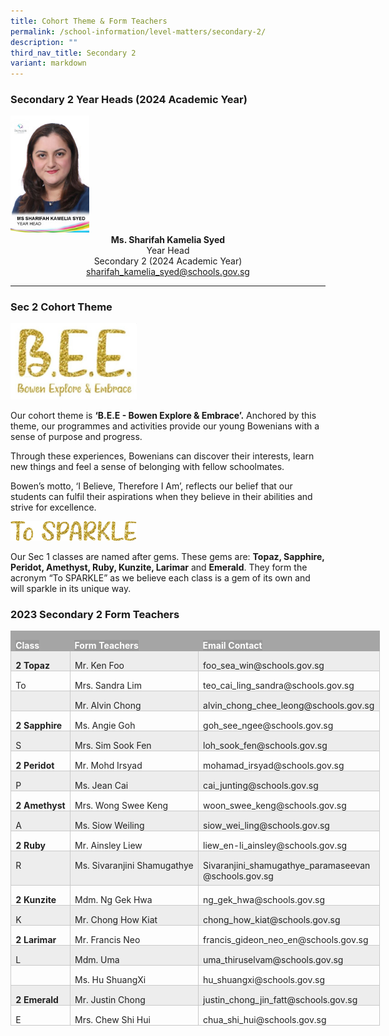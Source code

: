 ```yaml
---
title: Cohort Theme & Form Teachers
permalink: /school-information/level-matters/secondary-2/
description: ""
third_nav_title: Secondary 2
variant: markdown
---
```

### Secondary 2 Year Heads (2024 Academic Year)
<img style="width:25%" src="/images/Our%20People/Ms-Sharifah-Kamelia.jpeg">
		 
<center><b>Ms. Sharifah Kamelia Syed</b><br>
Year Head<br>
Secondary 2 (2024 Academic Year)<br>
<a href="sharifah_kamelia_syed@schools.gov.sg">sharifah_kamelia_syed@schools.gov.sg</a></center>

<hr>


### Sec 2 Cohort Theme

<img style="width:40%" src="/images/2022%20S1%20Cohort%20Theme.jpg">
		 
Our cohort theme is&nbsp;**‘B.E.E - Bowen Explore &amp; Embrace’.**&nbsp;Anchored by this theme, our programmes and activities provide our young Bowenians with a sense of purpose and progress.

  

Through these experiences, Bowenians can discover their interests, learn new things and feel a sense of belonging with fellow schoolmates.

  

Bowen’s motto, ‘I Believe, Therefore I Am’, reflects our belief that our students can fulfil their aspirations when they believe in their abilities and strive for excellence.

<img style="width:40%" src="/images/To%20Sparkle%202.png">
		 
Our Sec 1 classes are named after gems. These gems are:&nbsp;**Topaz, Sapphire, Peridot, Amethyst, Ruby, Kunzite, Larimar**&nbsp;and&nbsp;**Emerald**. They form the acronym “To SPARKLE” as we believe each class is a gem of its own and will sparkle in its unique way.

### 2023 Secondary 2 Form Teachers

<table class="MsoTable15Grid4Accent3" border="1" cellspacing="0" cellpadding="0" width="649" style="width:486.6pt;border-collapse:collapse;border:none;
 mso-border-alt:solid #C9C9C9 .5pt;mso-border-themecolor:accent3;mso-border-themetint:
 153;mso-yfti-tbllook:1184;mso-padding-alt:0cm 5.4pt 0cm 5.4pt"><tbody><tr style="mso-yfti-irow:-1;mso-yfti-firstrow:yes;mso-yfti-lastfirstrow:yes;
  height:20.25pt"><td valign="top" style="border:solid #A5A5A5 1.0pt;mso-border-themecolor:accent3;
  border-right:none;mso-border-top-alt:solid #A5A5A5 .5pt;mso-border-top-themecolor:
  accent3;mso-border-left-alt:solid #A5A5A5 .5pt;mso-border-left-themecolor:
  accent3;mso-border-bottom-alt:solid #A5A5A5 .5pt;mso-border-bottom-themecolor:
  accent3;background:#A5A5A5;mso-background-themecolor:accent3;padding:0cm 5.4pt 0cm 5.4pt;
  height:20.25pt"><p class="MsoNormal" style="margin-bottom:0cm;line-height:normal;mso-yfti-cnfc:
  5"><b><span style="font-size:10.5pt;mso-fareast-font-family:&quot;Times New Roman&quot;;
  color:white;background:#999999;mso-ansi-language:EN-SG">Class</span></b><b><span style="font-size:10.5pt;mso-fareast-font-family:&quot;Times New Roman&quot;;color:white;
  mso-ansi-language:EN-SG"></span></b></p></td><td valign="top" style="border-top:solid #A5A5A5 1.0pt;mso-border-top-themecolor:
  accent3;border-left:none;border-bottom:solid #A5A5A5 1.0pt;mso-border-bottom-themecolor:
  accent3;border-right:none;mso-border-top-alt:solid #A5A5A5 .5pt;mso-border-top-themecolor:
  accent3;mso-border-bottom-alt:solid #A5A5A5 .5pt;mso-border-bottom-themecolor:
  accent3;background:#A5A5A5;mso-background-themecolor:accent3;padding:0cm 5.4pt 0cm 5.4pt;
  height:20.25pt"><p class="MsoNormal" style="margin-bottom:0cm;line-height:normal;mso-yfti-cnfc:
  1"><b><span style="font-size:10.5pt;mso-fareast-font-family:&quot;Times New Roman&quot;;
  color:white;background:#999999;mso-ansi-language:EN-SG">Form Teachers</span></b><b><span style="font-size:10.5pt;mso-fareast-font-family:&quot;Times New Roman&quot;;color:white;
  mso-ansi-language:EN-SG"></span></b></p></td><td valign="top" style="border:solid #A5A5A5 1.0pt;mso-border-themecolor:accent3;
  border-left:none;mso-border-top-alt:solid #A5A5A5 .5pt;mso-border-top-themecolor:
  accent3;mso-border-bottom-alt:solid #A5A5A5 .5pt;mso-border-bottom-themecolor:
  accent3;mso-border-right-alt:solid #A5A5A5 .5pt;mso-border-right-themecolor:
  accent3;background:#A5A5A5;mso-background-themecolor:accent3;padding:0cm 5.4pt 0cm 5.4pt;
  height:20.25pt"><p class="MsoNormal" style="margin-bottom:0cm;line-height:normal;mso-yfti-cnfc:
  1"><b><span style="font-size:10.5pt;mso-fareast-font-family:&quot;Times New Roman&quot;;
  color:white;background:#999999;mso-ansi-language:EN-SG">Email Contact</span></b><b><span style="font-size:10.5pt;mso-fareast-font-family:&quot;Times New Roman&quot;;color:white;
  mso-ansi-language:EN-SG"></span></b></p></td></tr><tr style="mso-yfti-irow:0;height:20.25pt"><td valign="top" style="border:solid #C9C9C9 1.0pt;mso-border-themecolor:accent3;
  mso-border-themetint:153;border-top:none;mso-border-top-alt:solid #C9C9C9 .5pt;
  mso-border-top-themecolor:accent3;mso-border-top-themetint:153;mso-border-alt:
  solid #C9C9C9 .5pt;mso-border-themecolor:accent3;mso-border-themetint:153;
  background:#EDEDED;mso-background-themecolor:accent3;mso-background-themetint:
  51;padding:0cm 5.4pt 0cm 5.4pt;height:20.25pt"><p class="MsoNormal" style="margin-bottom:0cm;line-height:normal;mso-yfti-cnfc:
  68"><b><span style="font-size:10.5pt;mso-fareast-font-family:&quot;Times New Roman&quot;;
  color:#222222;mso-ansi-language:EN-SG">2 Topaz</span></b></p></td><td valign="top" style="border-top:none;border-left:none;border-bottom:solid #C9C9C9 1.0pt;
  mso-border-bottom-themecolor:accent3;mso-border-bottom-themetint:153;
  border-right:solid #C9C9C9 1.0pt;mso-border-right-themecolor:accent3;
  mso-border-right-themetint:153;mso-border-top-alt:solid #C9C9C9 .5pt;
  mso-border-top-themecolor:accent3;mso-border-top-themetint:153;mso-border-left-alt:
  solid #C9C9C9 .5pt;mso-border-left-themecolor:accent3;mso-border-left-themetint:
  153;mso-border-alt:solid #C9C9C9 .5pt;mso-border-themecolor:accent3;
  mso-border-themetint:153;background:#EDEDED;mso-background-themecolor:accent3;
  mso-background-themetint:51;padding:0cm 5.4pt 0cm 5.4pt;height:20.25pt"><p class="MsoNormal" style="margin-bottom:0cm;line-height:normal;mso-yfti-cnfc:
  64"><span style="font-size:10.5pt;mso-fareast-font-family:&quot;Times New Roman&quot;;
  color:#222222;mso-ansi-language:EN-SG">Mr. Ken Foo</span></p></td><td valign="top" style="border-top:none;border-left:none;border-bottom:solid #C9C9C9 1.0pt;
  mso-border-bottom-themecolor:accent3;mso-border-bottom-themetint:153;
  border-right:solid #C9C9C9 1.0pt;mso-border-right-themecolor:accent3;
  mso-border-right-themetint:153;mso-border-top-alt:solid #C9C9C9 .5pt;
  mso-border-top-themecolor:accent3;mso-border-top-themetint:153;mso-border-left-alt:
  solid #C9C9C9 .5pt;mso-border-left-themecolor:accent3;mso-border-left-themetint:
  153;mso-border-alt:solid #C9C9C9 .5pt;mso-border-themecolor:accent3;
  mso-border-themetint:153;background:#EDEDED;mso-background-themecolor:accent3;
  mso-background-themetint:51;padding:0cm 5.4pt 0cm 5.4pt;height:20.25pt"><p class="MsoNormal" style="margin-bottom:0cm;line-height:normal;mso-yfti-cnfc:
  64"><span style="font-size:10.5pt;mso-fareast-font-family:&quot;Times New Roman&quot;;
  color:#222222;mso-ansi-language:EN-SG">foo_sea_win@schools.gov.sg</span></p></td></tr><tr style="mso-yfti-irow:1;height:20.25pt"><td valign="top" style="border:solid #C9C9C9 1.0pt;mso-border-themecolor:accent3;
  mso-border-themetint:153;border-top:none;mso-border-top-alt:solid #C9C9C9 .5pt;
  mso-border-top-themecolor:accent3;mso-border-top-themetint:153;mso-border-alt:
  solid #C9C9C9 .5pt;mso-border-themecolor:accent3;mso-border-themetint:153;
  padding:0cm 5.4pt 0cm 5.4pt;height:20.25pt"><p class="MsoNormal" style="margin-bottom:0cm;line-height:normal;mso-yfti-cnfc:
  4"><span style="font-size:10.5pt;mso-fareast-font-family:&quot;Times New Roman&quot;;
  color:#222222;mso-ansi-language:EN-SG">To</span></p></td><td valign="top" style="border-top:none;border-left:none;border-bottom:solid #C9C9C9 1.0pt;
  mso-border-bottom-themecolor:accent3;mso-border-bottom-themetint:153;
  border-right:solid #C9C9C9 1.0pt;mso-border-right-themecolor:accent3;
  mso-border-right-themetint:153;mso-border-top-alt:solid #C9C9C9 .5pt;
  mso-border-top-themecolor:accent3;mso-border-top-themetint:153;mso-border-left-alt:
  solid #C9C9C9 .5pt;mso-border-left-themecolor:accent3;mso-border-left-themetint:
  153;mso-border-alt:solid #C9C9C9 .5pt;mso-border-themecolor:accent3;
  mso-border-themetint:153;padding:0cm 5.4pt 0cm 5.4pt;height:20.25pt"><p class="MsoNormal" style="margin-bottom:0cm;line-height:normal"><span style="font-size:10.5pt;mso-fareast-font-family:&quot;Times New Roman&quot;;color:#222222;
  mso-ansi-language:EN-SG">Mrs. Sandra Lim</span></p></td><td valign="top" style="border-top:none;border-left:none;border-bottom:solid #C9C9C9 1.0pt;
  mso-border-bottom-themecolor:accent3;mso-border-bottom-themetint:153;
  border-right:solid #C9C9C9 1.0pt;mso-border-right-themecolor:accent3;
  mso-border-right-themetint:153;mso-border-top-alt:solid #C9C9C9 .5pt;
  mso-border-top-themecolor:accent3;mso-border-top-themetint:153;mso-border-left-alt:
  solid #C9C9C9 .5pt;mso-border-left-themecolor:accent3;mso-border-left-themetint:
  153;mso-border-alt:solid #C9C9C9 .5pt;mso-border-themecolor:accent3;
  mso-border-themetint:153;padding:0cm 5.4pt 0cm 5.4pt;height:20.25pt"><p class="MsoNormal" style="margin-bottom:0cm;line-height:normal"><span style="font-size:10.5pt;mso-fareast-font-family:&quot;Times New Roman&quot;;color:#222222;
  mso-ansi-language:EN-SG">teo_cai_ling_sandra@schools.gov.sg</span></p></td></tr><tr style="mso-yfti-irow:2;height:20.25pt"><td valign="top" style="border:solid #C9C9C9 1.0pt;mso-border-themecolor:accent3;
  mso-border-themetint:153;border-top:none;mso-border-top-alt:solid #C9C9C9 .5pt;
  mso-border-top-themecolor:accent3;mso-border-top-themetint:153;mso-border-alt:
  solid #C9C9C9 .5pt;mso-border-themecolor:accent3;mso-border-themetint:153;
  background:#EDEDED;mso-background-themecolor:accent3;mso-background-themetint:
  51;padding:0cm 5.4pt 0cm 5.4pt;height:20.25pt"></td><td valign="top" style="border-top:none;border-left:none;border-bottom:solid #C9C9C9 1.0pt;
  mso-border-bottom-themecolor:accent3;mso-border-bottom-themetint:153;
  border-right:solid #C9C9C9 1.0pt;mso-border-right-themecolor:accent3;
  mso-border-right-themetint:153;mso-border-top-alt:solid #C9C9C9 .5pt;
  mso-border-top-themecolor:accent3;mso-border-top-themetint:153;mso-border-left-alt:
  solid #C9C9C9 .5pt;mso-border-left-themecolor:accent3;mso-border-left-themetint:
  153;mso-border-alt:solid #C9C9C9 .5pt;mso-border-themecolor:accent3;
  mso-border-themetint:153;background:#EDEDED;mso-background-themecolor:accent3;
  mso-background-themetint:51;padding:0cm 5.4pt 0cm 5.4pt;height:20.25pt"><p class="MsoNormal" style="margin-bottom:0cm;line-height:normal;mso-yfti-cnfc:
  64"><span style="font-size:10.5pt;mso-fareast-font-family:&quot;Times New Roman&quot;;
  color:#222222;mso-ansi-language:EN-SG">Mr. Alvin Chong</span></p></td><td valign="top" style="border-top:none;border-left:none;border-bottom:solid #C9C9C9 1.0pt;
  mso-border-bottom-themecolor:accent3;mso-border-bottom-themetint:153;
  border-right:solid #C9C9C9 1.0pt;mso-border-right-themecolor:accent3;
  mso-border-right-themetint:153;mso-border-top-alt:solid #C9C9C9 .5pt;
  mso-border-top-themecolor:accent3;mso-border-top-themetint:153;mso-border-left-alt:
  solid #C9C9C9 .5pt;mso-border-left-themecolor:accent3;mso-border-left-themetint:
  153;mso-border-alt:solid #C9C9C9 .5pt;mso-border-themecolor:accent3;
  mso-border-themetint:153;background:#EDEDED;mso-background-themecolor:accent3;
  mso-background-themetint:51;padding:0cm 5.4pt 0cm 5.4pt;height:20.25pt"><p class="MsoNormal" style="margin-bottom:0cm;line-height:normal;mso-yfti-cnfc:
  64"><span style="font-size:10.5pt;mso-fareast-font-family:&quot;Times New Roman&quot;;
  color:#222222;mso-ansi-language:EN-SG">alvin_chong_chee_leong@schools.gov.sg</span></p></td></tr><tr style="mso-yfti-irow:3;height:20.25pt"><td valign="top" style="border:solid #C9C9C9 1.0pt;mso-border-themecolor:accent3;
  mso-border-themetint:153;border-top:none;mso-border-top-alt:solid #C9C9C9 .5pt;
  mso-border-top-themecolor:accent3;mso-border-top-themetint:153;mso-border-alt:
  solid #C9C9C9 .5pt;mso-border-themecolor:accent3;mso-border-themetint:153;
  padding:0cm 5.4pt 0cm 5.4pt;height:20.25pt"><p class="MsoNormal" style="margin-bottom:0cm;line-height:normal;mso-yfti-cnfc:
  4"><b><span style="font-size:10.5pt;mso-fareast-font-family:&quot;Times New Roman&quot;;
  color:#222222;mso-ansi-language:EN-SG">2 Sapphire</span></b></p></td><td valign="top" style="border-top:none;border-left:none;border-bottom:solid #C9C9C9 1.0pt;
  mso-border-bottom-themecolor:accent3;mso-border-bottom-themetint:153;
  border-right:solid #C9C9C9 1.0pt;mso-border-right-themecolor:accent3;
  mso-border-right-themetint:153;mso-border-top-alt:solid #C9C9C9 .5pt;
  mso-border-top-themecolor:accent3;mso-border-top-themetint:153;mso-border-left-alt:
  solid #C9C9C9 .5pt;mso-border-left-themecolor:accent3;mso-border-left-themetint:
  153;mso-border-alt:solid #C9C9C9 .5pt;mso-border-themecolor:accent3;
  mso-border-themetint:153;padding:0cm 5.4pt 0cm 5.4pt;height:20.25pt"><p class="MsoNormal" style="margin-bottom:0cm;line-height:normal"><span style="font-size:10.5pt;mso-fareast-font-family:&quot;Times New Roman&quot;;color:#222222;
  mso-ansi-language:EN-SG">Ms. Angie Goh</span></p></td><td valign="top" style="border-top:none;border-left:none;border-bottom:solid #C9C9C9 1.0pt;
  mso-border-bottom-themecolor:accent3;mso-border-bottom-themetint:153;
  border-right:solid #C9C9C9 1.0pt;mso-border-right-themecolor:accent3;
  mso-border-right-themetint:153;mso-border-top-alt:solid #C9C9C9 .5pt;
  mso-border-top-themecolor:accent3;mso-border-top-themetint:153;mso-border-left-alt:
  solid #C9C9C9 .5pt;mso-border-left-themecolor:accent3;mso-border-left-themetint:
  153;mso-border-alt:solid #C9C9C9 .5pt;mso-border-themecolor:accent3;
  mso-border-themetint:153;padding:0cm 5.4pt 0cm 5.4pt;height:20.25pt"><p class="MsoNormal" style="margin-bottom:0cm;line-height:normal"><span style="font-size:10.5pt;mso-fareast-font-family:&quot;Times New Roman&quot;;color:#222222;
  mso-ansi-language:EN-SG">goh_see_ngee@schools.gov.sg</span></p></td></tr><tr style="mso-yfti-irow:4;height:20.25pt"><td valign="top" style="border:solid #C9C9C9 1.0pt;mso-border-themecolor:accent3;
  mso-border-themetint:153;border-top:none;mso-border-top-alt:solid #C9C9C9 .5pt;
  mso-border-top-themecolor:accent3;mso-border-top-themetint:153;mso-border-alt:
  solid #C9C9C9 .5pt;mso-border-themecolor:accent3;mso-border-themetint:153;
  background:#EDEDED;mso-background-themecolor:accent3;mso-background-themetint:
  51;padding:0cm 5.4pt 0cm 5.4pt;height:20.25pt"><p class="MsoNormal" style="margin-bottom:0cm;line-height:normal;mso-yfti-cnfc:
  68"><span style="font-size:10.5pt;mso-fareast-font-family:&quot;Times New Roman&quot;;
  color:#222222;mso-ansi-language:EN-SG">S</span></p></td><td valign="top" style="border-top:none;border-left:none;border-bottom:solid #C9C9C9 1.0pt;
  mso-border-bottom-themecolor:accent3;mso-border-bottom-themetint:153;
  border-right:solid #C9C9C9 1.0pt;mso-border-right-themecolor:accent3;
  mso-border-right-themetint:153;mso-border-top-alt:solid #C9C9C9 .5pt;
  mso-border-top-themecolor:accent3;mso-border-top-themetint:153;mso-border-left-alt:
  solid #C9C9C9 .5pt;mso-border-left-themecolor:accent3;mso-border-left-themetint:
  153;mso-border-alt:solid #C9C9C9 .5pt;mso-border-themecolor:accent3;
  mso-border-themetint:153;background:#EDEDED;mso-background-themecolor:accent3;
  mso-background-themetint:51;padding:0cm 5.4pt 0cm 5.4pt;height:20.25pt"><p class="MsoNormal" style="margin-bottom:0cm;line-height:normal;mso-yfti-cnfc:
  64"><span style="font-size:10.5pt;mso-fareast-font-family:&quot;Times New Roman&quot;;
  color:#222222;mso-ansi-language:EN-SG">Mrs. Sim Sook Fen</span></p></td><td valign="top" style="border-top:none;border-left:none;border-bottom:solid #C9C9C9 1.0pt;
  mso-border-bottom-themecolor:accent3;mso-border-bottom-themetint:153;
  border-right:solid #C9C9C9 1.0pt;mso-border-right-themecolor:accent3;
  mso-border-right-themetint:153;mso-border-top-alt:solid #C9C9C9 .5pt;
  mso-border-top-themecolor:accent3;mso-border-top-themetint:153;mso-border-left-alt:
  solid #C9C9C9 .5pt;mso-border-left-themecolor:accent3;mso-border-left-themetint:
  153;mso-border-alt:solid #C9C9C9 .5pt;mso-border-themecolor:accent3;
  mso-border-themetint:153;background:#EDEDED;mso-background-themecolor:accent3;
  mso-background-themetint:51;padding:0cm 5.4pt 0cm 5.4pt;height:20.25pt"><p class="MsoNormal" style="margin-bottom:0cm;line-height:normal;mso-yfti-cnfc:
  64"><span style="font-size:10.5pt;mso-fareast-font-family:&quot;Times New Roman&quot;;
  color:#222222;mso-ansi-language:EN-SG">loh_sook_fen@schools.gov.sg</span></p></td></tr><tr style="mso-yfti-irow:5;height:20.25pt"><td valign="top" style="border:solid #C9C9C9 1.0pt;mso-border-themecolor:accent3;
  mso-border-themetint:153;border-top:none;mso-border-top-alt:solid #C9C9C9 .5pt;
  mso-border-top-themecolor:accent3;mso-border-top-themetint:153;mso-border-alt:
  solid #C9C9C9 .5pt;mso-border-themecolor:accent3;mso-border-themetint:153;
  padding:0cm 5.4pt 0cm 5.4pt;height:20.25pt"><p class="MsoNormal" style="margin-bottom:0cm;line-height:normal;mso-yfti-cnfc:
  4"><b><span style="font-size:10.5pt;mso-fareast-font-family:&quot;Times New Roman&quot;;
  color:#222222;mso-ansi-language:EN-SG">2 Peridot</span></b></p></td><td valign="top" style="border-top:none;border-left:none;border-bottom:solid #C9C9C9 1.0pt;
  mso-border-bottom-themecolor:accent3;mso-border-bottom-themetint:153;
  border-right:solid #C9C9C9 1.0pt;mso-border-right-themecolor:accent3;
  mso-border-right-themetint:153;mso-border-top-alt:solid #C9C9C9 .5pt;
  mso-border-top-themecolor:accent3;mso-border-top-themetint:153;mso-border-left-alt:
  solid #C9C9C9 .5pt;mso-border-left-themecolor:accent3;mso-border-left-themetint:
  153;mso-border-alt:solid #C9C9C9 .5pt;mso-border-themecolor:accent3;
  mso-border-themetint:153;padding:0cm 5.4pt 0cm 5.4pt;height:20.25pt"><p class="MsoNormal" style="margin-bottom:0cm;line-height:normal"><span style="font-size:10.5pt;mso-fareast-font-family:&quot;Times New Roman&quot;;color:#222222;
  mso-ansi-language:EN-SG">Mr. Mohd Irsyad</span></p></td><td valign="top" style="border-top:none;border-left:none;border-bottom:solid #C9C9C9 1.0pt;
  mso-border-bottom-themecolor:accent3;mso-border-bottom-themetint:153;
  border-right:solid #C9C9C9 1.0pt;mso-border-right-themecolor:accent3;
  mso-border-right-themetint:153;mso-border-top-alt:solid #C9C9C9 .5pt;
  mso-border-top-themecolor:accent3;mso-border-top-themetint:153;mso-border-left-alt:
  solid #C9C9C9 .5pt;mso-border-left-themecolor:accent3;mso-border-left-themetint:
  153;mso-border-alt:solid #C9C9C9 .5pt;mso-border-themecolor:accent3;
  mso-border-themetint:153;padding:0cm 5.4pt 0cm 5.4pt;height:20.25pt"><p class="MsoNormal" style="margin-bottom:0cm;line-height:normal"><span style="font-size:10.5pt;mso-fareast-font-family:&quot;Times New Roman&quot;;color:#222222;
  mso-ansi-language:EN-SG">mohamad_irsyad@schools.gov.sg</span></p></td></tr><tr style="mso-yfti-irow:6;height:20.25pt"><td valign="top" style="border:solid #C9C9C9 1.0pt;mso-border-themecolor:accent3;
  mso-border-themetint:153;border-top:none;mso-border-top-alt:solid #C9C9C9 .5pt;
  mso-border-top-themecolor:accent3;mso-border-top-themetint:153;mso-border-alt:
  solid #C9C9C9 .5pt;mso-border-themecolor:accent3;mso-border-themetint:153;
  background:#EDEDED;mso-background-themecolor:accent3;mso-background-themetint:
  51;padding:0cm 5.4pt 0cm 5.4pt;height:20.25pt"><p class="MsoNormal" style="margin-bottom:0cm;line-height:normal;mso-yfti-cnfc:
  68"><span style="font-size:10.5pt;mso-fareast-font-family:&quot;Times New Roman&quot;;
  color:#222222;mso-ansi-language:EN-SG">P</span></p></td><td valign="top" style="border-top:none;border-left:none;border-bottom:solid #C9C9C9 1.0pt;
  mso-border-bottom-themecolor:accent3;mso-border-bottom-themetint:153;
  border-right:solid #C9C9C9 1.0pt;mso-border-right-themecolor:accent3;
  mso-border-right-themetint:153;mso-border-top-alt:solid #C9C9C9 .5pt;
  mso-border-top-themecolor:accent3;mso-border-top-themetint:153;mso-border-left-alt:
  solid #C9C9C9 .5pt;mso-border-left-themecolor:accent3;mso-border-left-themetint:
  153;mso-border-alt:solid #C9C9C9 .5pt;mso-border-themecolor:accent3;
  mso-border-themetint:153;background:#EDEDED;mso-background-themecolor:accent3;
  mso-background-themetint:51;padding:0cm 5.4pt 0cm 5.4pt;height:20.25pt"><p class="MsoNormal" style="margin-bottom:0cm;line-height:normal;mso-yfti-cnfc:
  64"><span style="font-size:10.5pt;mso-fareast-font-family:&quot;Times New Roman&quot;;
  color:#222222;mso-ansi-language:EN-SG">Ms. Jean Cai</span></p></td><td valign="top" style="border-top:none;border-left:none;border-bottom:solid #C9C9C9 1.0pt;
  mso-border-bottom-themecolor:accent3;mso-border-bottom-themetint:153;
  border-right:solid #C9C9C9 1.0pt;mso-border-right-themecolor:accent3;
  mso-border-right-themetint:153;mso-border-top-alt:solid #C9C9C9 .5pt;
  mso-border-top-themecolor:accent3;mso-border-top-themetint:153;mso-border-left-alt:
  solid #C9C9C9 .5pt;mso-border-left-themecolor:accent3;mso-border-left-themetint:
  153;mso-border-alt:solid #C9C9C9 .5pt;mso-border-themecolor:accent3;
  mso-border-themetint:153;background:#EDEDED;mso-background-themecolor:accent3;
  mso-background-themetint:51;padding:0cm 5.4pt 0cm 5.4pt;height:20.25pt"><p class="MsoNormal" style="margin-bottom:0cm;line-height:normal;mso-yfti-cnfc:
  64"><span style="font-size:10.5pt;mso-fareast-font-family:&quot;Times New Roman&quot;;
  color:#222222;mso-ansi-language:EN-SG">cai_junting@schools.gov.sg</span></p></td></tr><tr style="mso-yfti-irow:7;height:20.25pt"><td valign="top" style="border:solid #C9C9C9 1.0pt;mso-border-themecolor:accent3;
  mso-border-themetint:153;border-top:none;mso-border-top-alt:solid #C9C9C9 .5pt;
  mso-border-top-themecolor:accent3;mso-border-top-themetint:153;mso-border-alt:
  solid #C9C9C9 .5pt;mso-border-themecolor:accent3;mso-border-themetint:153;
  padding:0cm 5.4pt 0cm 5.4pt;height:20.25pt"><p class="MsoNormal" style="margin-bottom:0cm;line-height:normal;mso-yfti-cnfc:
  4"><b><span style="font-size:10.5pt;mso-fareast-font-family:&quot;Times New Roman&quot;;
  color:#222222;mso-ansi-language:EN-SG">2 Amethyst</span></b></p></td><td valign="top" style="border-top:none;border-left:none;border-bottom:solid #C9C9C9 1.0pt;
  mso-border-bottom-themecolor:accent3;mso-border-bottom-themetint:153;
  border-right:solid #C9C9C9 1.0pt;mso-border-right-themecolor:accent3;
  mso-border-right-themetint:153;mso-border-top-alt:solid #C9C9C9 .5pt;
  mso-border-top-themecolor:accent3;mso-border-top-themetint:153;mso-border-left-alt:
  solid #C9C9C9 .5pt;mso-border-left-themecolor:accent3;mso-border-left-themetint:
  153;mso-border-alt:solid #C9C9C9 .5pt;mso-border-themecolor:accent3;
  mso-border-themetint:153;padding:0cm 5.4pt 0cm 5.4pt;height:20.25pt"><p class="MsoNormal" style="margin-bottom:0cm;line-height:normal"><span style="font-size:10.5pt;mso-fareast-font-family:&quot;Times New Roman&quot;;color:#222222;
  mso-ansi-language:EN-SG">Mrs. Wong Swee Keng</span></p></td><td valign="top" style="border-top:none;border-left:none;border-bottom:solid #C9C9C9 1.0pt;
  mso-border-bottom-themecolor:accent3;mso-border-bottom-themetint:153;
  border-right:solid #C9C9C9 1.0pt;mso-border-right-themecolor:accent3;
  mso-border-right-themetint:153;mso-border-top-alt:solid #C9C9C9 .5pt;
  mso-border-top-themecolor:accent3;mso-border-top-themetint:153;mso-border-left-alt:
  solid #C9C9C9 .5pt;mso-border-left-themecolor:accent3;mso-border-left-themetint:
  153;mso-border-alt:solid #C9C9C9 .5pt;mso-border-themecolor:accent3;
  mso-border-themetint:153;padding:0cm 5.4pt 0cm 5.4pt;height:20.25pt"><p class="MsoNormal" style="margin-bottom:0cm;line-height:normal"><span style="font-size:10.5pt;mso-fareast-font-family:&quot;Times New Roman&quot;;color:#222222;
  mso-ansi-language:EN-SG">woon_swee_keng@schools.gov.sg</span></p></td></tr><tr style="mso-yfti-irow:8;height:20.25pt"><td valign="top" style="border:solid #C9C9C9 1.0pt;mso-border-themecolor:accent3;
  mso-border-themetint:153;border-top:none;mso-border-top-alt:solid #C9C9C9 .5pt;
  mso-border-top-themecolor:accent3;mso-border-top-themetint:153;mso-border-alt:
  solid #C9C9C9 .5pt;mso-border-themecolor:accent3;mso-border-themetint:153;
  background:#EDEDED;mso-background-themecolor:accent3;mso-background-themetint:
  51;padding:0cm 5.4pt 0cm 5.4pt;height:20.25pt"><p class="MsoNormal" style="margin-bottom:0cm;line-height:normal;mso-yfti-cnfc:
  68"><span style="font-size:10.5pt;mso-fareast-font-family:&quot;Times New Roman&quot;;
  color:#222222;mso-ansi-language:EN-SG">A</span></p></td><td valign="top" style="border-top:none;border-left:none;border-bottom:solid #C9C9C9 1.0pt;
  mso-border-bottom-themecolor:accent3;mso-border-bottom-themetint:153;
  border-right:solid #C9C9C9 1.0pt;mso-border-right-themecolor:accent3;
  mso-border-right-themetint:153;mso-border-top-alt:solid #C9C9C9 .5pt;
  mso-border-top-themecolor:accent3;mso-border-top-themetint:153;mso-border-left-alt:
  solid #C9C9C9 .5pt;mso-border-left-themecolor:accent3;mso-border-left-themetint:
  153;mso-border-alt:solid #C9C9C9 .5pt;mso-border-themecolor:accent3;
  mso-border-themetint:153;background:#EDEDED;mso-background-themecolor:accent3;
  mso-background-themetint:51;padding:0cm 5.4pt 0cm 5.4pt;height:20.25pt"><p class="MsoNormal" style="margin-bottom:0cm;line-height:normal;mso-yfti-cnfc:
  64"><span style="font-size:10.5pt;mso-fareast-font-family:&quot;Times New Roman&quot;;
  color:#222222;mso-ansi-language:EN-SG">Ms. Siow Weiling</span></p></td><td valign="top" style="border-top:none;border-left:none;border-bottom:solid #C9C9C9 1.0pt;
  mso-border-bottom-themecolor:accent3;mso-border-bottom-themetint:153;
  border-right:solid #C9C9C9 1.0pt;mso-border-right-themecolor:accent3;
  mso-border-right-themetint:153;mso-border-top-alt:solid #C9C9C9 .5pt;
  mso-border-top-themecolor:accent3;mso-border-top-themetint:153;mso-border-left-alt:
  solid #C9C9C9 .5pt;mso-border-left-themecolor:accent3;mso-border-left-themetint:
  153;mso-border-alt:solid #C9C9C9 .5pt;mso-border-themecolor:accent3;
  mso-border-themetint:153;background:#EDEDED;mso-background-themecolor:accent3;
  mso-background-themetint:51;padding:0cm 5.4pt 0cm 5.4pt;height:20.25pt"><p class="MsoNormal" style="margin-bottom:0cm;line-height:normal;mso-yfti-cnfc:
  64"><span style="font-size:10.5pt;mso-fareast-font-family:&quot;Times New Roman&quot;;
  color:#222222;mso-ansi-language:EN-SG">siow_wei_ling@schools.gov.sg</span></p></td></tr><tr style="mso-yfti-irow:9;height:20.25pt"><td valign="top" style="border:solid #C9C9C9 1.0pt;mso-border-themecolor:accent3;
  mso-border-themetint:153;border-top:none;mso-border-top-alt:solid #C9C9C9 .5pt;
  mso-border-top-themecolor:accent3;mso-border-top-themetint:153;mso-border-alt:
  solid #C9C9C9 .5pt;mso-border-themecolor:accent3;mso-border-themetint:153;
  padding:0cm 5.4pt 0cm 5.4pt;height:20.25pt"><p class="MsoNormal" style="margin-bottom:0cm;line-height:normal;mso-yfti-cnfc:
  4"><b><span style="font-size:10.5pt;mso-fareast-font-family:&quot;Times New Roman&quot;;
  color:#222222;mso-ansi-language:EN-SG">2 Ruby</span></b></p></td><td valign="top" style="border-top:none;border-left:none;border-bottom:solid #C9C9C9 1.0pt;
  mso-border-bottom-themecolor:accent3;mso-border-bottom-themetint:153;
  border-right:solid #C9C9C9 1.0pt;mso-border-right-themecolor:accent3;
  mso-border-right-themetint:153;mso-border-top-alt:solid #C9C9C9 .5pt;
  mso-border-top-themecolor:accent3;mso-border-top-themetint:153;mso-border-left-alt:
  solid #C9C9C9 .5pt;mso-border-left-themecolor:accent3;mso-border-left-themetint:
  153;mso-border-alt:solid #C9C9C9 .5pt;mso-border-themecolor:accent3;
  mso-border-themetint:153;padding:0cm 5.4pt 0cm 5.4pt;height:20.25pt"><p class="MsoNormal" style="margin-bottom:0cm;line-height:normal"><span style="font-size:10.5pt;mso-fareast-font-family:&quot;Times New Roman&quot;;color:#222222;
  mso-ansi-language:EN-SG">Mr. Ainsley Liew</span></p></td><td valign="top" style="border-top:none;border-left:none;border-bottom:solid #C9C9C9 1.0pt;
  mso-border-bottom-themecolor:accent3;mso-border-bottom-themetint:153;
  border-right:solid #C9C9C9 1.0pt;mso-border-right-themecolor:accent3;
  mso-border-right-themetint:153;mso-border-top-alt:solid #C9C9C9 .5pt;
  mso-border-top-themecolor:accent3;mso-border-top-themetint:153;mso-border-left-alt:
  solid #C9C9C9 .5pt;mso-border-left-themecolor:accent3;mso-border-left-themetint:
  153;mso-border-alt:solid #C9C9C9 .5pt;mso-border-themecolor:accent3;
  mso-border-themetint:153;padding:0cm 5.4pt 0cm 5.4pt;height:20.25pt"><p class="MsoNormal" style="margin-bottom:0cm;line-height:normal"><span style="font-size:10.5pt;mso-fareast-font-family:&quot;Times New Roman&quot;;color:#222222;
  mso-ansi-language:EN-SG">liew_en-li_ainsley@schools.gov.sg</span></p></td></tr><tr style="mso-yfti-irow:10;height:39.9pt"><td valign="top" style="border:solid #C9C9C9 1.0pt;mso-border-themecolor:accent3;
  mso-border-themetint:153;border-top:none;mso-border-top-alt:solid #C9C9C9 .5pt;
  mso-border-top-themecolor:accent3;mso-border-top-themetint:153;mso-border-alt:
  solid #C9C9C9 .5pt;mso-border-themecolor:accent3;mso-border-themetint:153;
  background:#EDEDED;mso-background-themecolor:accent3;mso-background-themetint:
  51;padding:0cm 5.4pt 0cm 5.4pt;height:39.9pt"><p class="MsoNormal" style="margin-bottom:0cm;line-height:normal;mso-yfti-cnfc:
  68"><span style="font-size:10.5pt;mso-fareast-font-family:&quot;Times New Roman&quot;;
  color:#222222;mso-ansi-language:EN-SG">R</span></p></td><td valign="top" style="border-top:none;border-left:none;border-bottom:solid #C9C9C9 1.0pt;
  mso-border-bottom-themecolor:accent3;mso-border-bottom-themetint:153;
  border-right:solid #C9C9C9 1.0pt;mso-border-right-themecolor:accent3;
  mso-border-right-themetint:153;mso-border-top-alt:solid #C9C9C9 .5pt;
  mso-border-top-themecolor:accent3;mso-border-top-themetint:153;mso-border-left-alt:
  solid #C9C9C9 .5pt;mso-border-left-themecolor:accent3;mso-border-left-themetint:
  153;mso-border-alt:solid #C9C9C9 .5pt;mso-border-themecolor:accent3;
  mso-border-themetint:153;background:#EDEDED;mso-background-themecolor:accent3;
  mso-background-themetint:51;padding:0cm 5.4pt 0cm 5.4pt;height:39.9pt"><p class="MsoNormal" style="margin-bottom:0cm;line-height:normal;mso-yfti-cnfc:
  64"><span style="font-size:10.5pt;mso-fareast-font-family:&quot;Times New Roman&quot;;
  color:#222222;mso-ansi-language:EN-SG">Ms. Sivaranjini Shamugathye</span></p></td><td valign="top" style="border-top:none;border-left:none;border-bottom:solid #C9C9C9 1.0pt;
  mso-border-bottom-themecolor:accent3;mso-border-bottom-themetint:153;
  border-right:solid #C9C9C9 1.0pt;mso-border-right-themecolor:accent3;
  mso-border-right-themetint:153;mso-border-top-alt:solid #C9C9C9 .5pt;
  mso-border-top-themecolor:accent3;mso-border-top-themetint:153;mso-border-left-alt:
  solid #C9C9C9 .5pt;mso-border-left-themecolor:accent3;mso-border-left-themetint:
  153;mso-border-alt:solid #C9C9C9 .5pt;mso-border-themecolor:accent3;
  mso-border-themetint:153;background:#EDEDED;mso-background-themecolor:accent3;
  mso-background-themetint:51;padding:0cm 5.4pt 0cm 5.4pt;height:39.9pt"><p class="MsoNormal" style="margin-bottom:0cm;line-height:normal;mso-yfti-cnfc:
  64"><span style="font-size:10.5pt;mso-fareast-font-family:&quot;Times New Roman&quot;;
  color:#222222;mso-ansi-language:EN-SG">Sivaranjini_shamugathye_paramaseevan<br>@schools.gov.sg</span></p></td></tr><tr style="mso-yfti-irow:11;height:20.25pt"><td valign="top" style="border:solid #C9C9C9 1.0pt;mso-border-themecolor:accent3;
  mso-border-themetint:153;border-top:none;mso-border-top-alt:solid #C9C9C9 .5pt;
  mso-border-top-themecolor:accent3;mso-border-top-themetint:153;mso-border-alt:
  solid #C9C9C9 .5pt;mso-border-themecolor:accent3;mso-border-themetint:153;
  padding:0cm 5.4pt 0cm 5.4pt;height:20.25pt"><p class="MsoNormal" style="margin-bottom:0cm;line-height:normal;mso-yfti-cnfc:
  4"><b><span style="font-size:10.5pt;mso-fareast-font-family:&quot;Times New Roman&quot;;
  color:#222222;mso-ansi-language:EN-SG">2 Kunzite</span></b></p></td><td valign="top" style="border-top:none;border-left:none;border-bottom:solid #C9C9C9 1.0pt;
  mso-border-bottom-themecolor:accent3;mso-border-bottom-themetint:153;
  border-right:solid #C9C9C9 1.0pt;mso-border-right-themecolor:accent3;
  mso-border-right-themetint:153;mso-border-top-alt:solid #C9C9C9 .5pt;
  mso-border-top-themecolor:accent3;mso-border-top-themetint:153;mso-border-left-alt:
  solid #C9C9C9 .5pt;mso-border-left-themecolor:accent3;mso-border-left-themetint:
  153;mso-border-alt:solid #C9C9C9 .5pt;mso-border-themecolor:accent3;
  mso-border-themetint:153;padding:0cm 5.4pt 0cm 5.4pt;height:20.25pt"><p class="MsoNormal" style="margin-bottom:0cm;line-height:normal"><span style="font-size:10.5pt;mso-fareast-font-family:&quot;Times New Roman&quot;;color:#222222;
  mso-ansi-language:EN-SG">Mdm. Ng Gek Hwa</span></p></td><td valign="top" style="border-top:none;border-left:none;border-bottom:solid #C9C9C9 1.0pt;
  mso-border-bottom-themecolor:accent3;mso-border-bottom-themetint:153;
  border-right:solid #C9C9C9 1.0pt;mso-border-right-themecolor:accent3;
  mso-border-right-themetint:153;mso-border-top-alt:solid #C9C9C9 .5pt;
  mso-border-top-themecolor:accent3;mso-border-top-themetint:153;mso-border-left-alt:
  solid #C9C9C9 .5pt;mso-border-left-themecolor:accent3;mso-border-left-themetint:
  153;mso-border-alt:solid #C9C9C9 .5pt;mso-border-themecolor:accent3;
  mso-border-themetint:153;padding:0cm 5.4pt 0cm 5.4pt;height:20.25pt"><p class="MsoNormal" style="margin-bottom:0cm;line-height:normal"><span style="font-size:10.5pt;mso-fareast-font-family:&quot;Times New Roman&quot;;color:#222222;
  mso-ansi-language:EN-SG">ng_gek_hwa@schools.gov.sg</span></p></td></tr><tr style="mso-yfti-irow:12;height:20.25pt"><td valign="top" style="border:solid #C9C9C9 1.0pt;mso-border-themecolor:accent3;
  mso-border-themetint:153;border-top:none;mso-border-top-alt:solid #C9C9C9 .5pt;
  mso-border-top-themecolor:accent3;mso-border-top-themetint:153;mso-border-alt:
  solid #C9C9C9 .5pt;mso-border-themecolor:accent3;mso-border-themetint:153;
  background:#EDEDED;mso-background-themecolor:accent3;mso-background-themetint:
  51;padding:0cm 5.4pt 0cm 5.4pt;height:20.25pt"><p class="MsoNormal" style="margin-bottom:0cm;line-height:normal;mso-yfti-cnfc:
  68"><span style="font-size:10.5pt;mso-fareast-font-family:&quot;Times New Roman&quot;;
  color:#222222;mso-ansi-language:EN-SG">K</span></p></td><td valign="top" style="border-top:none;border-left:none;border-bottom:solid #C9C9C9 1.0pt;
  mso-border-bottom-themecolor:accent3;mso-border-bottom-themetint:153;
  border-right:solid #C9C9C9 1.0pt;mso-border-right-themecolor:accent3;
  mso-border-right-themetint:153;mso-border-top-alt:solid #C9C9C9 .5pt;
  mso-border-top-themecolor:accent3;mso-border-top-themetint:153;mso-border-left-alt:
  solid #C9C9C9 .5pt;mso-border-left-themecolor:accent3;mso-border-left-themetint:
  153;mso-border-alt:solid #C9C9C9 .5pt;mso-border-themecolor:accent3;
  mso-border-themetint:153;background:#EDEDED;mso-background-themecolor:accent3;
  mso-background-themetint:51;padding:0cm 5.4pt 0cm 5.4pt;height:20.25pt"><p class="MsoNormal" style="margin-bottom:0cm;line-height:normal;mso-yfti-cnfc:
  64"><span style="font-size:10.5pt;mso-fareast-font-family:&quot;Times New Roman&quot;;
  color:#222222;mso-ansi-language:EN-SG">Mr. Chong How Kiat</span></p></td><td valign="top" style="border-top:none;border-left:none;border-bottom:solid #C9C9C9 1.0pt;
  mso-border-bottom-themecolor:accent3;mso-border-bottom-themetint:153;
  border-right:solid #C9C9C9 1.0pt;mso-border-right-themecolor:accent3;
  mso-border-right-themetint:153;mso-border-top-alt:solid #C9C9C9 .5pt;
  mso-border-top-themecolor:accent3;mso-border-top-themetint:153;mso-border-left-alt:
  solid #C9C9C9 .5pt;mso-border-left-themecolor:accent3;mso-border-left-themetint:
  153;mso-border-alt:solid #C9C9C9 .5pt;mso-border-themecolor:accent3;
  mso-border-themetint:153;background:#EDEDED;mso-background-themecolor:accent3;
  mso-background-themetint:51;padding:0cm 5.4pt 0cm 5.4pt;height:20.25pt"><p class="MsoNormal" style="margin-bottom:0cm;line-height:normal;mso-yfti-cnfc:
  64"><span style="font-size:10.5pt;mso-fareast-font-family:&quot;Times New Roman&quot;;
  color:#222222;mso-ansi-language:EN-SG">chong_how_kiat@schools.gov.sg</span></p></td></tr><tr style="mso-yfti-irow:13;height:20.25pt"><td valign="top" style="border:solid #C9C9C9 1.0pt;mso-border-themecolor:accent3;
  mso-border-themetint:153;border-top:none;mso-border-top-alt:solid #C9C9C9 .5pt;
  mso-border-top-themecolor:accent3;mso-border-top-themetint:153;mso-border-alt:
  solid #C9C9C9 .5pt;mso-border-themecolor:accent3;mso-border-themetint:153;
  padding:0cm 5.4pt 0cm 5.4pt;height:20.25pt"><p class="MsoNormal" style="margin-bottom:0cm;line-height:normal;mso-yfti-cnfc:
  4"><b><span style="font-size:10.5pt;mso-fareast-font-family:&quot;Times New Roman&quot;;
  color:#222222;mso-ansi-language:EN-SG">2 Larimar</span></b></p></td><td valign="top" style="border-top:none;border-left:none;border-bottom:solid #C9C9C9 1.0pt;
  mso-border-bottom-themecolor:accent3;mso-border-bottom-themetint:153;
  border-right:solid #C9C9C9 1.0pt;mso-border-right-themecolor:accent3;
  mso-border-right-themetint:153;mso-border-top-alt:solid #C9C9C9 .5pt;
  mso-border-top-themecolor:accent3;mso-border-top-themetint:153;mso-border-left-alt:
  solid #C9C9C9 .5pt;mso-border-left-themecolor:accent3;mso-border-left-themetint:
  153;mso-border-alt:solid #C9C9C9 .5pt;mso-border-themecolor:accent3;
  mso-border-themetint:153;padding:0cm 5.4pt 0cm 5.4pt;height:20.25pt"><p class="MsoNormal" style="margin-bottom:0cm;line-height:normal"><span style="font-size:10.5pt;mso-fareast-font-family:&quot;Times New Roman&quot;;color:#222222;
  mso-ansi-language:EN-SG">Mr. Francis Neo</span></p></td><td valign="top" style="border-top:none;border-left:none;border-bottom:solid #C9C9C9 1.0pt;
  mso-border-bottom-themecolor:accent3;mso-border-bottom-themetint:153;
  border-right:solid #C9C9C9 1.0pt;mso-border-right-themecolor:accent3;
  mso-border-right-themetint:153;mso-border-top-alt:solid #C9C9C9 .5pt;
  mso-border-top-themecolor:accent3;mso-border-top-themetint:153;mso-border-left-alt:
  solid #C9C9C9 .5pt;mso-border-left-themecolor:accent3;mso-border-left-themetint:
  153;mso-border-alt:solid #C9C9C9 .5pt;mso-border-themecolor:accent3;
  mso-border-themetint:153;padding:0cm 5.4pt 0cm 5.4pt;height:20.25pt"><p class="MsoNormal" style="margin-bottom:0cm;line-height:normal"><span style="font-size:10.5pt;mso-fareast-font-family:&quot;Times New Roman&quot;;color:#222222;
  mso-ansi-language:EN-SG">francis_gideon_neo_en@schools.gov.sg</span></p></td></tr><tr style="mso-yfti-irow:14;height:20.25pt"><td valign="top" style="border:solid #C9C9C9 1.0pt;mso-border-themecolor:accent3;
  mso-border-themetint:153;border-top:none;mso-border-top-alt:solid #C9C9C9 .5pt;
  mso-border-top-themecolor:accent3;mso-border-top-themetint:153;mso-border-alt:
  solid #C9C9C9 .5pt;mso-border-themecolor:accent3;mso-border-themetint:153;
  background:#EDEDED;mso-background-themecolor:accent3;mso-background-themetint:
  51;padding:0cm 5.4pt 0cm 5.4pt;height:20.25pt"><p class="MsoNormal" style="margin-bottom:0cm;line-height:normal;mso-yfti-cnfc:
  68"><span style="font-size:10.5pt;mso-fareast-font-family:&quot;Times New Roman&quot;;
  color:#222222;mso-ansi-language:EN-SG">L</span></p></td><td valign="top" style="border-top:none;border-left:none;border-bottom:solid #C9C9C9 1.0pt;
  mso-border-bottom-themecolor:accent3;mso-border-bottom-themetint:153;
  border-right:solid #C9C9C9 1.0pt;mso-border-right-themecolor:accent3;
  mso-border-right-themetint:153;mso-border-top-alt:solid #C9C9C9 .5pt;
  mso-border-top-themecolor:accent3;mso-border-top-themetint:153;mso-border-left-alt:
  solid #C9C9C9 .5pt;mso-border-left-themecolor:accent3;mso-border-left-themetint:
  153;mso-border-alt:solid #C9C9C9 .5pt;mso-border-themecolor:accent3;
  mso-border-themetint:153;background:#EDEDED;mso-background-themecolor:accent3;
  mso-background-themetint:51;padding:0cm 5.4pt 0cm 5.4pt;height:20.25pt"><p class="MsoNormal" style="margin-bottom:0cm;line-height:normal;mso-yfti-cnfc:
  64"><span style="font-size:10.5pt;mso-fareast-font-family:&quot;Times New Roman&quot;;
  color:#222222;mso-ansi-language:EN-SG">Mdm. Uma</span></p></td><td valign="top" style="border-top:none;border-left:none;border-bottom:solid #C9C9C9 1.0pt;
  mso-border-bottom-themecolor:accent3;mso-border-bottom-themetint:153;
  border-right:solid #C9C9C9 1.0pt;mso-border-right-themecolor:accent3;
  mso-border-right-themetint:153;mso-border-top-alt:solid #C9C9C9 .5pt;
  mso-border-top-themecolor:accent3;mso-border-top-themetint:153;mso-border-left-alt:
  solid #C9C9C9 .5pt;mso-border-left-themecolor:accent3;mso-border-left-themetint:
  153;mso-border-alt:solid #C9C9C9 .5pt;mso-border-themecolor:accent3;
  mso-border-themetint:153;background:#EDEDED;mso-background-themecolor:accent3;
  mso-background-themetint:51;padding:0cm 5.4pt 0cm 5.4pt;height:20.25pt"><p class="MsoNormal" style="margin-bottom:0cm;line-height:normal;mso-yfti-cnfc:
  64"><span style="font-size:10.5pt;mso-fareast-font-family:&quot;Times New Roman&quot;;
  color:#222222;mso-ansi-language:EN-SG">uma_thiruselvam@schools.gov.sg</span></p></td></tr><tr style="mso-yfti-irow:15;height:20.25pt"><td valign="top" style="border:solid #C9C9C9 1.0pt;mso-border-themecolor:accent3;
  mso-border-themetint:153;border-top:none;mso-border-top-alt:solid #C9C9C9 .5pt;
  mso-border-top-themecolor:accent3;mso-border-top-themetint:153;mso-border-alt:
  solid #C9C9C9 .5pt;mso-border-themecolor:accent3;mso-border-themetint:153;
  padding:0cm 5.4pt 0cm 5.4pt;height:20.25pt"></td><td valign="top" style="border-top:none;border-left:none;border-bottom:solid #C9C9C9 1.0pt;
  mso-border-bottom-themecolor:accent3;mso-border-bottom-themetint:153;
  border-right:solid #C9C9C9 1.0pt;mso-border-right-themecolor:accent3;
  mso-border-right-themetint:153;mso-border-top-alt:solid #C9C9C9 .5pt;
  mso-border-top-themecolor:accent3;mso-border-top-themetint:153;mso-border-left-alt:
  solid #C9C9C9 .5pt;mso-border-left-themecolor:accent3;mso-border-left-themetint:
  153;mso-border-alt:solid #C9C9C9 .5pt;mso-border-themecolor:accent3;
  mso-border-themetint:153;padding:0cm 5.4pt 0cm 5.4pt;height:20.25pt"><p class="MsoNormal" style="margin-bottom:0cm;line-height:normal"><span style="font-size:10.5pt;mso-fareast-font-family:&quot;Times New Roman&quot;;color:#222222;
  mso-ansi-language:EN-SG">Ms. Hu ShuangXi</span></p></td><td valign="top" style="border-top:none;border-left:none;border-bottom:solid #C9C9C9 1.0pt;
  mso-border-bottom-themecolor:accent3;mso-border-bottom-themetint:153;
  border-right:solid #C9C9C9 1.0pt;mso-border-right-themecolor:accent3;
  mso-border-right-themetint:153;mso-border-top-alt:solid #C9C9C9 .5pt;
  mso-border-top-themecolor:accent3;mso-border-top-themetint:153;mso-border-left-alt:
  solid #C9C9C9 .5pt;mso-border-left-themecolor:accent3;mso-border-left-themetint:
  153;mso-border-alt:solid #C9C9C9 .5pt;mso-border-themecolor:accent3;
  mso-border-themetint:153;padding:0cm 5.4pt 0cm 5.4pt;height:20.25pt"><p class="MsoNormal" style="margin-bottom:0cm;line-height:normal"><span style="font-size:10.5pt;mso-fareast-font-family:&quot;Times New Roman&quot;;color:#222222;
  mso-ansi-language:EN-SG">hu_shuangxi@schools.gov.sg</span></p></td></tr><tr style="mso-yfti-irow:16;height:20.25pt"><td valign="top" style="border:solid #C9C9C9 1.0pt;mso-border-themecolor:accent3;
  mso-border-themetint:153;border-top:none;mso-border-top-alt:solid #C9C9C9 .5pt;
  mso-border-top-themecolor:accent3;mso-border-top-themetint:153;mso-border-alt:
  solid #C9C9C9 .5pt;mso-border-themecolor:accent3;mso-border-themetint:153;
  background:#EDEDED;mso-background-themecolor:accent3;mso-background-themetint:
  51;padding:0cm 5.4pt 0cm 5.4pt;height:20.25pt"><p class="MsoNormal" style="margin-bottom:0cm;line-height:normal;mso-yfti-cnfc:
  68"><b><span style="font-size:10.5pt;mso-fareast-font-family:&quot;Times New Roman&quot;;
  color:#222222;mso-ansi-language:EN-SG">2 Emerald</span></b></p></td><td valign="top" style="border-top:none;border-left:none;border-bottom:solid #C9C9C9 1.0pt;
  mso-border-bottom-themecolor:accent3;mso-border-bottom-themetint:153;
  border-right:solid #C9C9C9 1.0pt;mso-border-right-themecolor:accent3;
  mso-border-right-themetint:153;mso-border-top-alt:solid #C9C9C9 .5pt;
  mso-border-top-themecolor:accent3;mso-border-top-themetint:153;mso-border-left-alt:
  solid #C9C9C9 .5pt;mso-border-left-themecolor:accent3;mso-border-left-themetint:
  153;mso-border-alt:solid #C9C9C9 .5pt;mso-border-themecolor:accent3;
  mso-border-themetint:153;background:#EDEDED;mso-background-themecolor:accent3;
  mso-background-themetint:51;padding:0cm 5.4pt 0cm 5.4pt;height:20.25pt"><p class="MsoNormal" style="margin-bottom:0cm;line-height:normal;mso-yfti-cnfc:
  64"><span style="font-size:10.5pt;mso-fareast-font-family:&quot;Times New Roman&quot;;
  color:#222222;mso-ansi-language:EN-SG">Mr. Justin Chong</span></p></td><td valign="top" style="border-top:none;border-left:none;border-bottom:solid #C9C9C9 1.0pt;
  mso-border-bottom-themecolor:accent3;mso-border-bottom-themetint:153;
  border-right:solid #C9C9C9 1.0pt;mso-border-right-themecolor:accent3;
  mso-border-right-themetint:153;mso-border-top-alt:solid #C9C9C9 .5pt;
  mso-border-top-themecolor:accent3;mso-border-top-themetint:153;mso-border-left-alt:
  solid #C9C9C9 .5pt;mso-border-left-themecolor:accent3;mso-border-left-themetint:
  153;mso-border-alt:solid #C9C9C9 .5pt;mso-border-themecolor:accent3;
  mso-border-themetint:153;background:#EDEDED;mso-background-themecolor:accent3;
  mso-background-themetint:51;padding:0cm 5.4pt 0cm 5.4pt;height:20.25pt"><p class="MsoNormal" style="margin-bottom:0cm;line-height:normal;mso-yfti-cnfc:
  64"><span style="font-size:10.5pt;mso-fareast-font-family:&quot;Times New Roman&quot;;
  color:#222222;mso-ansi-language:EN-SG">justin_chong_jin_fatt@schools.gov.sg</span></p></td></tr><tr style="mso-yfti-irow:17;mso-yfti-lastrow:yes;height:20.85pt"><td valign="top" style="border:solid #C9C9C9 1.0pt;mso-border-themecolor:accent3;
  mso-border-themetint:153;border-top:none;mso-border-top-alt:solid #C9C9C9 .5pt;
  mso-border-top-themecolor:accent3;mso-border-top-themetint:153;mso-border-alt:
  solid #C9C9C9 .5pt;mso-border-themecolor:accent3;mso-border-themetint:153;
  padding:0cm 5.4pt 0cm 5.4pt;height:20.85pt"><p class="MsoNormal" style="margin-bottom:0cm;line-height:normal;mso-yfti-cnfc:
  4"><span style="font-size:10.5pt;mso-fareast-font-family:&quot;Times New Roman&quot;;
  color:#222222;mso-ansi-language:EN-SG">E</span></p></td><td valign="top" style="border-top:none;border-left:none;border-bottom:solid #C9C9C9 1.0pt;
  mso-border-bottom-themecolor:accent3;mso-border-bottom-themetint:153;
  border-right:solid #C9C9C9 1.0pt;mso-border-right-themecolor:accent3;
  mso-border-right-themetint:153;mso-border-top-alt:solid #C9C9C9 .5pt;
  mso-border-top-themecolor:accent3;mso-border-top-themetint:153;mso-border-left-alt:
  solid #C9C9C9 .5pt;mso-border-left-themecolor:accent3;mso-border-left-themetint:
  153;mso-border-alt:solid #C9C9C9 .5pt;mso-border-themecolor:accent3;
  mso-border-themetint:153;padding:0cm 5.4pt 0cm 5.4pt;height:20.85pt"><p class="MsoNormal" style="margin-bottom:0cm;line-height:normal"><span style="font-size:10.5pt;mso-fareast-font-family:&quot;Times New Roman&quot;;color:#222222;
  mso-ansi-language:EN-SG">Mrs. Chew Shi Hui</span></p></td><td valign="top" style="border-top:none;border-left:none;border-bottom:solid #C9C9C9 1.0pt;
  mso-border-bottom-themecolor:accent3;mso-border-bottom-themetint:153;
  border-right:solid #C9C9C9 1.0pt;mso-border-right-themecolor:accent3;
  mso-border-right-themetint:153;mso-border-top-alt:solid #C9C9C9 .5pt;
  mso-border-top-themecolor:accent3;mso-border-top-themetint:153;mso-border-left-alt:
  solid #C9C9C9 .5pt;mso-border-left-themecolor:accent3;mso-border-left-themetint:
  153;mso-border-alt:solid #C9C9C9 .5pt;mso-border-themecolor:accent3;
  mso-border-themetint:153;padding:0cm 5.4pt 0cm 5.4pt;height:20.85pt"><p class="MsoNormal" style="margin-bottom:0cm;line-height:normal"><span style="font-size:10.5pt;mso-fareast-font-family:&quot;Times New Roman&quot;;color:#222222;
  mso-ansi-language:EN-SG">chua_shi_hui@schools.gov.sg</span></p></td></tr></tbody></table>